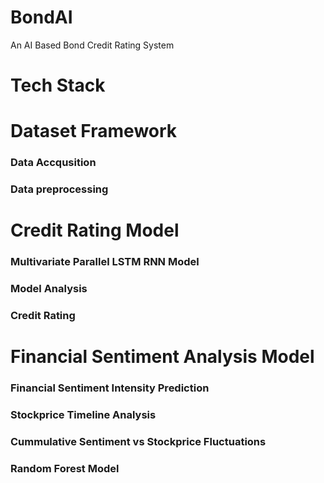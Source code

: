 # BondAI
An AI Based Bond Credit Rating System



# Tech Stack


# Dataset Framework

### Data Accqusition

### Data preprocessing


# Credit Rating Model

### Multivariate Parallel LSTM RNN Model

### Model Analysis

### Credit Rating


# Financial Sentiment Analysis Model

### Financial Sentiment Intensity Prediction

### Stockprice Timeline Analysis

### Cummulative Sentiment vs Stockprice Fluctuations

### Random Forest Model 
